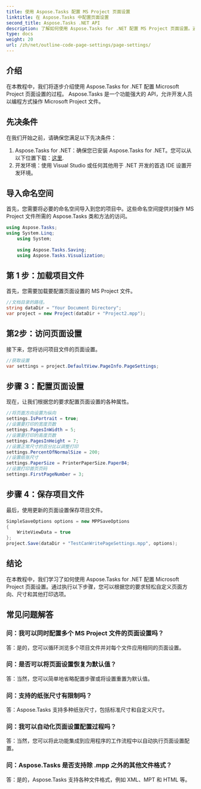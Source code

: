 ```yaml
---
title: 使用 Aspose.Tasks 配置 MS Project 页面设置
linktitle: 在 Aspose.Tasks 中配置页面设置
second_title: Aspose.Tasks .NET API
description: 了解如何使用 Aspose.Tasks for .NET 配置 MS Project 页面设置。通过简单的步骤自定义方向、尺寸等。
type: docs
weight: 20
url: /zh/net/outline-code-page-settings/page-settings/
---
```

## 介绍
在本教程中，我们将逐步介绍使用 Aspose.Tasks for .NET 配置 Microsoft Project 页面设置的过程。 Aspose.Tasks 是一个功能强大的 API，允许开发人员以编程方式操作 Microsoft Project 文件。
## 先决条件
在我们开始之前，请确保您满足以下先决条件：
1.  Aspose.Tasks for .NET：确保您已安装 Aspose.Tasks for .NET。您可以从以下位置下载：[这里](https://releases.aspose.com/tasks/net/).
2. 开发环境：使用 Visual Studio 或任何其他用于 .NET 开发的首选 IDE 设置开发环境。

## 导入命名空间
首先，您需要将必要的命名空间导入到您的项目中。这些命名空间提供对操作 MS Project 文件所需的 Aspose.Tasks 类和方法的访问。
```csharp
using Aspose.Tasks;
using System.Linq;
    using System;
    
    using Aspose.Tasks.Saving;
    using Aspose.Tasks.Visualization;
```
## 第 1 步：加载项目文件
首先，您需要加载要配置页面设置的 MS Project 文件。
```csharp
//文档目录的路径。
string dataDir = "Your Document Directory";
var project = new Project(dataDir + "Project2.mpp");
```
## 第2步：访问页面设置
接下来，您将访问项目文件的页面设置。
```csharp
//获取设置
var settings = project.DefaultView.PageInfo.PageSettings;
```
## 步骤 3：配置页面设置
现在，让我们根据您的要求配置页面设置的各种属性。
```csharp
//将页面方向设置为纵向
settings.IsPortrait = true;
//设置要打印的宽度页数
settings.PagesInWidth = 5;
//设置要打印的高度页数
settings.PagesInHeight = 7;
//设置正常尺寸的百分比以调整打印
settings.PercentOfNormalSize = 200;
//设置纸张尺寸
settings.PaperSize = PrinterPaperSize.PaperB4;
//设置打印首页页码
settings.FirstPageNumber = 3;
```
## 步骤 4：保存项目文件
最后，使用更新的页面设置保存项目文件。
```csharp
SimpleSaveOptions options = new MPPSaveOptions
{
    WriteViewData = true
};
project.Save(dataDir + "TestCanWritePageSettings.mpp", options);
```

## 结论
在本教程中，我们学习了如何使用 Aspose.Tasks for .NET 配置 Microsoft Project 页面设置。通过执行以下步骤，您可以根据您的要求轻松自定义页面方向、尺寸和其他打印选项。

## 常见问题解答
### 问：我可以同时配置多个 MS Project 文件的页面设置吗？
答：是的，您可以循环浏览多个项目文件并对每个文件应用相同的页面设置。
### 问：是否可以将页面设置恢复为默认值？
答：当然，您可以简单地省略配置步骤或将设置重置为默认值。
### 问：支持的纸张尺寸有限制吗？
答：Aspose.Tasks 支持多种纸张尺寸，包括标准尺寸和自定义尺寸。
### 问：我可以自动化页面设置配置过程吗？
答：当然，您可以将此功能集成到应用程序的工作流程中以自动执行页面设置配置。
### 问：Aspose.Tasks 是否支持除 .mpp 之外的其他文件格式？
答：是的，Aspose.Tasks 支持各种文件格式，例如 XML、MPT 和 HTML 等。